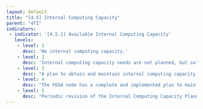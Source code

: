 ```yaml
---
layout: default
title: "[4.5] Internal Computing Capacity"
parent: "4TI"
indicators:
 - indicator: '[4.5.1] Available Internal Computing Capacity'
   levels:
    - level: 1
      desc: 'No internal computing capacity.'
    - level: 2
      desc: 'Internal computing capacity needs are not planned, but sufficient computing resources can be obtained as the node needs.'
    - level: 3  
      desc: "A plan to obtain and maintain internal computing capacity required for node services is drafted, considering hosting institution policies and node services required in the FEGA ecosystem."
    - level: 4
      desc: "The FEGA node has a complete and implemented plan to maintain sufficient internal computing capacity for required services and increase capacity when needed."
    - level: 5
      desc: "Periodic revision of the Internal Computing Capacity Planning according to utilization KPI's of the FEGA node updating it whenever necessary."
---
```

